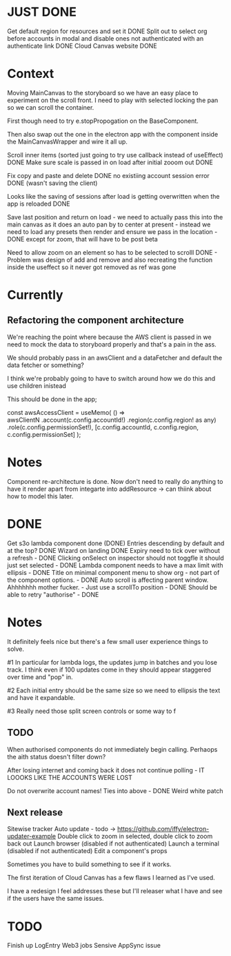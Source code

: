 # JUST DONE

Get default region for resources and set it DONE
Split out to select org before accounts in modal and disable ones not authenticated with an authenticate link DONE
Cloud Canvas website DONE

# Context

Moving MainCanvas to the storyboard so we have an easy place to experiment on the scroll front.
I need to play with selected locking the pan so we can scroll the container.

First though need to try e.stopPropogation on the BaseComponent.

Then also swap out the one in the electron app with the component inside the MainCanvasWrapper and wire it all up.

Scroll inner items (sorted just going to try use callback instead of useEffect) DONE
Make sure scale is passed in on load after initial zooom out DONE

Fix copy and paste and delete DONE
no existiing account session error DONE (wasn't saving the client)

Looks like the saving of sessions after load is getting overwritten when the app is reloaded DONE

Save last position and return on load - we need to actually pass this into the main canvas as it does an auto pan by to center at present - instead we need to load any presets then render and ensure we pass in the location - DONE except for zoom, that will have to be post beta

Need to allow zoom on an element so has to be selected to scrolll DONE - Problem was design of add and remove and also recreating the function inside the useffect so it never got removed as ref was gone

# Currently

## Refactoring the component architecture

We're reaching the point where because the AWS client is passed in we need to mock the data to storyboard properly and that's a pain in the ass.

We should probably pass in an awsClient and a dataFetcher and default the data fetcher or something?

I think we're probably going to have to switch around how we do this and use children inistead

This should be done in the app;

const awsAccessClient = useMemo(
() =>  
awsClientN
.account(c.config.accountId!)
.region(c.config.region! as any)
.role(c.config.permissionSet!),
[c.config.accountId, c.config.region, c.config.permissionSet]
);

# Notes

Component re-architecture is done. Now don't need to really do anything to have it render apart from integarte into addResource -> can thiink about how to model this later.

# DONE

Get s3o lambda component done (DONE)
Entries descending by default and at the top? DONE
Wizard on landing DONE
Expiry need to tick over without a refresh - DONE
Clicking onSelect on inspector should not toggfle it should just set selected - DONE
Lambda component needs to have a max limit with ellipsis - DONE
Title on minimal component menu to show org - not part of the component options. - DONE
Auto scroll is affecting parent window. Ahhhhhhh mother fucker. - Just use a scrollTo position - DONE
Should be able to retry "authorise" - DONE

# Notes

It definitely feels nice but there's a few small user experience things to solve.

#1 In particular for lambda logs, the updates jump in batches and you lose track. I think even if 100 updates come in they should appear staggered
over time and "pop" in.

#2 Each initial entry should be the same size so we need to ellipsis the text and have it expandable.

#3 Really need those split screen controls or some way to f

## TODO

When authorised components do not immediately begin calling. Perhaops the aith status doesn't filter down?

After losing internet and coming back it does not continue polling - IT LOOOKS LIKE THE ACCOUNTS WERE LOST

Do not overwrite account names! Ties into above - DONE
Weird white patch

## Next release

Sitewise tracker
Auto update - todo -> https://github.com/iffy/electron-updater-example
Double click to zoom in selected, double click to zoom back out
Launch browser (disabled if not authenticated)
Launch a terminal (disabled if not authenticated)
Edit a component's props

Sometimes you have to build something to see if it works.

The first iteration of Cloud Canvas has a few flaws I learned as I've used.

I have a redesign I feel addresses these but I'll releaser what I have and see if the users have the same issues.

# TODO

Finish up LogEntry
Web3 jobs
Sensive AppSync issue
